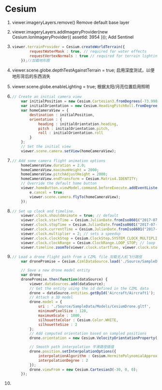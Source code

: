 # Cesium

1. viewer.imageryLayers.remove()   Remove default base layer

2. viewer.imageryLayers.addImageryProvider(new Cesium.IonImageryProvider({ assetId: 3954 }));   Add Sentinel

3. ```javascript
   viewer.terrainProvider = Cesium.createWorldTerrain({
           requestWaterMask : true, // required for water effects
           requestVertexNormals : true // required for terrain lighting
       });//加载地形图
   ```

4. viewer.scene.globe.depthTestAgainstTerrain = true;  启用深度测试，以便地形背后的东西消失

5. viewer.scene.globe.enableLighting = true;   根据太阳/月亮位置启用照明

6. ```javascript
   // Create an initial camera view
       var initialPosition = new Cesium.Cartesian3.fromDegrees(-73.998114468289017509, 40.674512895646692812, 2631.082799425431);
       var initialOrientation = new Cesium.HeadingPitchRoll.fromDegrees(7.1077496389876024807, -31.987223091598949054, 0.025883251314954971306);
       var homeCameraView = {
           destination : initialPosition,
           orientation : {
               heading : initialOrientation.heading,
               pitch : initialOrientation.pitch,
               roll : initialOrientation.roll
           }
       };
       // Set the initial view
       viewer.scene.camera.setView(homeCameraView);
   ```

7. ```javascript
   // Add some camera flight animation options
       homeCameraView.duration = 2.0;
       homeCameraView.maximumHeight = 2000;
       homeCameraView.pitchAdjustHeight = 2000;
       homeCameraView.endTransform = Cesium.Matrix4.IDENTITY;
       // Override the default home button
       viewer.homeButton.viewModel.command.beforeExecute.addEventListener(function (e) {
           e.cancel = true;
           viewer.scene.camera.flyTo(homeCameraView);
       });
   ```

8. ```javascript
   // Set up clock and timeline.
       viewer.clock.shouldAnimate = true; // default
       viewer.clock.startTime = Cesium.JulianDate.fromIso8601("2017-07-11T16:00:00Z");
       viewer.clock.stopTime = Cesium.JulianDate.fromIso8601("2017-07-11T16:20:00Z");
       viewer.clock.currentTime = Cesium.JulianDate.fromIso8601("2017-07-11T16:00:00Z");
       viewer.clock.multiplier = 2; // sets a speedup
       viewer.clock.clockStep = Cesium.ClockStep.SYSTEM_CLOCK_MULTIPLIER; // tick computation mode
       viewer.clock.clockRange = Cesium.ClockRange.LOOP_STOP; // loop at the end
       viewer.timeline.zoomTo(viewer.clock.startTime, viewer.clock.stopTime); // set visible range
   ```

9. ```javascript
   // Load a drone flight path from a CZML file 加载无人机飞行路径
       var dronePromise = Cesium.CzmlDataSource.load('./Source/SampleData/SampleFlight.czml');
   
       // Save a new drone model entity
       var drone;
       dronePromise.then(function(dataSource) {
           viewer.dataSources.add(dataSource);
           // Get the entity using the id defined in the CZML data
           drone = dataSource.entities.getById('Aircraft/Aircraft1');
           // Attach a 3D model
           drone.model = {
               uri : './Source/SampleData/Models/CesiumDrone.gltf',
               minimumPixelSize : 128,
               maximumScale : 1000,
               silhouetteColor : Cesium.Color.WHITE,
               silhouetteSize : 2
           };
           // Add computed orientation based on sampled positions
           drone.orientation = new Cesium.VelocityOrientationProperty(drone.position);
   
           // Smooth path interpolation 平滑路径插值
           drone.position.setInterpolationOptions({
               interpolationAlgorithm : Cesium.HermitePolynomialApproximation,
               interpolationDegree : 2
           });
           drone.viewFrom = new Cesium.Cartesian3(-30, 0, 0);
       });
   ```

10. 